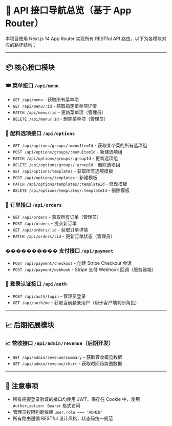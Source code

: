 # 🔌 API 接口导航总览（基于 App Router）

本项目使用 Next.js 14 App Router 实现所有 RESTful API 路由，以下为各模块对应的路径结构：

---

## 📦 核心接口模块

### 🍽 菜单接口 `/api/menu`
- `GET /api/menu` - 获取所有菜单项
- `GET /api/menu/:id` - 获取指定菜单项详情
- `PATCH /api/menu/:id` - 更新菜单项（管理员）
- `DELETE /api/menu/:id` - 删除菜单项（管理员）

### 🧩 配料选项接口 `/api/options`
- `GET /api/options/groups/:menuItemId` - 获取某个菜的所有选项组
- `POST /api/options/groups/:menuItemId` - 新建选项组
- `PATCH /api/options/groups/:groupId` - 更新选项组
- `DELETE /api/options/groups/:groupId` - 删除选项组
- `GET /api/options/templates` - 获取所有选项模板
- `POST /api/options/templates` - 新建模板
- `PATCH /api/options/templates/:templateId` - 修改模板
- `DELETE /api/options/templates/:templateId` - 删除模板

### 🛒 订单接口 `/api/orders`
- `GET /api/orders` - 获取所有订单（管理员）
- `POST /api/orders` - 提交新订单
- `GET /api/orders/:id` - 获取订单详情
- `PATCH /api/orders/:id` - 更新订单状态（管理员）

### ���������� 支付接口 `/api/payment`
- `POST /api/payment/checkout` - 创建 Stripe Checkout 会话
- `POST /api/payment/webhook` - Stripe 支付 Webhook 回调（服务器端）

### 🔐 登录认证接口 `/api/auth`
- `POST /api/auth/login` - 管理员登录
- `GET /api/auth/me` - 获取当前登录用户（用于客户端判断角色）

---

## 📈 后期拓展模块

### 📈 营收接口 `/api/admin/revenue`（后期开发）
- `GET /api/admin/revenue/summary` - 获取营收概览数据
- `GET /api/admin/revenue/chart` - 获取时间趋势图数据

---

## 🧪 注意事项

- 所有需要登录验证的接口均使用 JWT，保存在 Cookie 中，使用 `Authorization: Bearer` 格式访问
- 管理员权限判断依赖 `user.role === 'ADMIN'`
- 所有路由遵循 RESTful 设计风格，状态码统一规范
